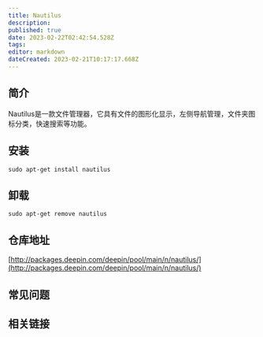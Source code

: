```yaml
---
title: Nautilus
description: 
published: true
date: 2023-02-22T02:42:54.528Z
tags: 
editor: markdown
dateCreated: 2023-02-21T10:17:17.668Z
---
```


## 简介

Nautilus是一款文件管理器，它具有文件的图形化显示，左侧导航管理，文件夹图标分类，快速搜索等功能。

## 安装

`sudo apt-get install nautilus`

## 卸载

`sudo apt-get remove nautilus`

## 仓库地址

[http://packages.deepin.com/deepin/pool/main/n/nautilus/](http://packages.deepin.com/deepin/pool/main/n/nautilus/)


## 常见问题


## 相关链接